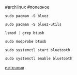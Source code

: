 
#archlinux #полезное 
```
sudo pacman -S bluez
```
```
sudo pacman -S bluez-utils
```
```
lsmod | grep btusb
```
```
sudo modprobe btusb
```
```
sudo systemctl start bluetooth
```
```
sudo systemctl enable bluetooth
```

[источник](https://linuxways.net/arch/setup-bluetooth-arch-linux/)
